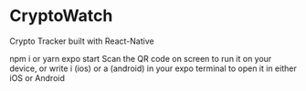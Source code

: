 # CryptoWatch
Crypto Tracker built with React-Native

npm i or yarn
expo start
Scan the QR code on screen to run it on your device, or write i (ios) or a (android) in your expo terminal to open it in either iOS or Android